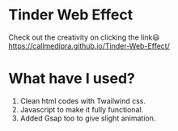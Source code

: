 # Tinder Web Effect

Check out the creativity on clicking the link😃 
 https://callmedipra.github.io/Tinder-Web-Effect/

# What have I used?
1. Clean html codes with Twailwind css.
2. Javascript to make it fully functional.
3. Added Gsap too to give slight animation.

